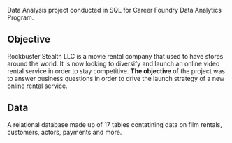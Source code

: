 Data Analysis project conducted in SQL for Career Foundry Data Analytics Program.

## Objective
Rockbuster Stealth LLC is a movie rental company that used to have stores around the world. It is now looking to diversify and launch an online video rental service in order to stay competitive.
**The objective** of the project was to answer business questions in order to drive the launch strategy of a new online rental service.

## Data
A relational database made up of 17 tables contatining data on film rentals, customers, actors, payments and more.
